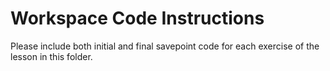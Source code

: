 # Workspace Code Instructions

Please include both initial and final savepoint code for each exercise of the lesson in this folder.